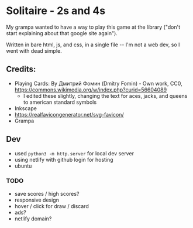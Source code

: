 # Solitaire - 2s and 4s

My grampa wanted to have a way to play this game at the library ("don't start explaining about that google site again").

Written in bare html, js, and css, in a single file -- I'm not a web dev, so I went with dead simple.

## Credits:
- Playing Cards: By Дмитрий Фомин (Dmitry Fomin) - Own work, CC0, https://commons.wikimedia.org/w/index.php?curid=56604089
    + I edited these slightly, changing the text for aces, jacks, and queens to american standard symbols
- Inkscape
- https://realfavicongenerator.net/svg-favicon/
- Grampa

## Dev

- used `python3 -m http.server` for local dev server
- using netlify with github login for hosting
- ubuntu


### TODO

- save scores / high scores?
- responsive design
- hover / click for draw / discard
- ads?
- netlify domain?